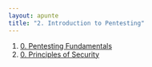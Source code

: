 ```yaml
---
layout: apunte
title: "2. Introduction to Pentesting"
---
```


1. [0. Pentesting Fundamentals](/apuntes/thm/1-career/2-penetration-tester/1-jr-penetration-tester/2-introduction-to-pentesting/1-pentesting-fundamentals/0-pentesting-fundamentals/)
2. [0. Principles of Security](/apuntes/thm/1-career/2-penetration-tester/1-jr-penetration-tester/2-introduction-to-pentesting/2-principles-of-security/0-principles-of-security/)
